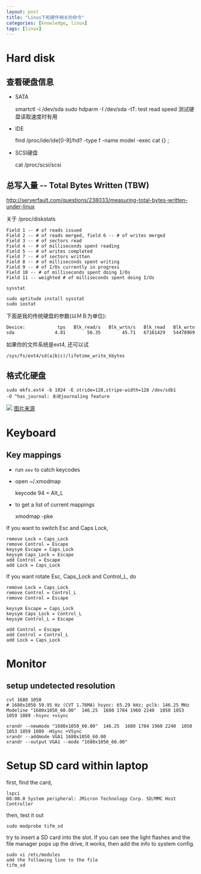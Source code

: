 ```yaml
---
layout: post
title: "Linux下和硬件相关的命令"
categories: [knowledge, linux]
tags: [linux]
---
```


Hard disk
============

查看硬盘信息
-------------

* SATA

    smartctl -i /dev/sda
    sudo hdparm -I /dev/sda 
        -tT: test read speed 测试硬盘读取速度时有用

* IDE

    find /proc/ide/ide[0-9]/hd? -type f -name model -exec cat {} \;

* SCSI硬盘

    cat /proc/scsi/scsi

总写入量 -- Total Bytes Written (TBW)
-------------------------------------------

<http://serverfault.com/questions/238033/measuring-total-bytes-written-under-linux>

关于 /proc/diskstats

    Field 1 -- # of reads issued
    Field 2 -- # of reads merged, field 6 -- # of writes merged
    Field 3 -- # of sectors read
    Field 4 -- # of milliseconds spent reading
    Field 5 -- # of writes completed
    Field 7 -- # of sectors written
    Field 8 -- # of milliseconds spent writing
    Field 9 -- # of I/Os currently in progress
    Field 10 -- # of milliseconds spent doing I/Os
    Field 11 -- weighted # of milliseconds spent doing I/Os


`sysstat`

    sudo aptitude install sysstat
    sudo iostat

下面是我的传统硬盘的参数(以ＭＢ为单位):


    Device:            tps   Blk_read/s   Blk_wrtn/s   Blk_read   Blk_wrtn
    sda               4.81        56.35        45.71   67161429   54478969

如果你的文件系统是ext4, 还可以试

    /sys/fs/ext4/sd(a|b|c)/lifetime_write_kbytes


格式化硬盘
------------

    sudo mkfs.ext4 -b 1024 -E stride=128,stripe-width=128 /dev/sdb1
    -O ^has_journal: 关闭journaling feature

![](http://www.codecomics.com/images/comics/harddrive_en.jpg)
[图片来源](http://www.codecomics.com/images/comics/harddrive_en.jpg)

Keyboard
============

Key mappings
-----------------

 * run `xev` to catch keycodes
 * open ~/.xmodmap

    keycode 94 = Alt_L
 
 * to get a list of current mappings

    xmodmap -pke

If you want to switch Esc and Caps Lock, 

    remove Lock = Caps_Lock
    remove Control = Escape 
    keysym Escape = Caps_Lock
    keysym Caps_Lock = Escape
    add Control = Escape 
    add Lock = Caps_Lock

If you want rotate Esc, Caps_Lock and Control_L, do

    remove Lock = Caps_Lock
    remove Control = Control_L
    remove Control = Escape

    keysym Escape = Caps_Lock
    keysym Caps_Lock = Control_L
    keysym Control_L = Escape

    add Control = Escape
    add Control = Control_L
    add Lock = Caps_Lock


Monitor
==========
setup undetected resolution
---------------------------------

    cvt 1680 1050
    # 1680x1050 59.95 Hz (CVT 1.76MA) hsync: 65.29 kHz; pclk: 146.25 MHz
    Modeline "1680x1050_60.00"  146.25  1680 1784 1960 2240  1050 1053 1059 1089 -hsync +vsync

    xrandr --newmode "1680x1050_60.00"  146.25  1680 1784 1960 2240  1050 1053 1059 1089 -HSync +VSync
    xrandr --addmode VGA1 1680x1050_60.00
    xrandr --output VGA1 --mode "1680x1050_60.00"

Setup SD card within laptop
=============================
first, find the card, 

    lspci
    08:00.0 System peripheral: JMicron Technology Corp. SD/MMC Host Controller

then, test it out

    sudo modprobe tifm_sd
    
try to insert a SD card into the slot. If you can see the light flashes and the
file manager pops up the drive, it works, then add the info to system config.

    sudo vi /etc/modules
    add the following line to the file
    tifm_sd    

